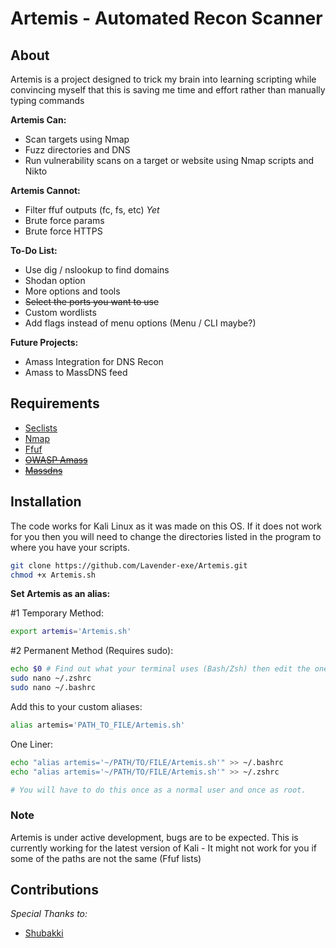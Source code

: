 # Artemis - Automated Recon Scanner

## About

Artemis is a project designed to trick my brain into learning scripting while convincing myself that this is saving me time and effort rather than manually typing commands

**Artemis Can:**

- Scan targets using Nmap
- Fuzz directories and DNS
- Run vulnerability scans on a target or website using Nmap scripts and Nikto

**Artemis Cannot:**

- Filter ffuf outputs (fc, fs, etc) *Yet*
- Brute force params
- Brute force HTTPS

**To-Do List:**

- Use dig / nslookup to find domains
- Shodan option
- More options and tools
- ~~Select the ports you want to use~~
- Custom wordlists
- Add flags instead of menu options (Menu / CLI maybe?)

**Future Projects:**
- Amass Integration for DNS Recon
- Amass to MassDNS feed 

## Requirements

- [Seclists](https://github.com/danielmiessler/SecLists)
- [Nmap](https://github.com/nmap/nmap)
- [Ffuf](https://github.com/ffuf/ffuf/)
- ~~[OWASP Amass](https://github.com/OWASP/Amass)~~
- ~~[Massdns](https://github.com/blechschmidt/massdns)~~

## Installation
The code works for Kali Linux as it was made on this OS. If it does not work for you then you will need to change the directories listed in the program to where you have your scripts.

```sh
git clone https://github.com/Lavender-exe/Artemis.git
chmod +x Artemis.sh
```

**Set Artemis as an alias:**

\#1 Temporary Method:

```bash
export artemis='Artemis.sh'
```

\#2 Permanent Method (Requires sudo):

```bash
echo $0 # Find out what your terminal uses (Bash/Zsh) then edit the one you need to
sudo nano ~/.zshrc
sudo nano ~/.bashrc
```
Add this to your custom aliases:

```bash
alias artemis='PATH_TO_FILE/Artemis.sh'
```

One Liner:

```bash
echo "alias artemis='~/PATH/TO/FILE/Artemis.sh'" >> ~/.bashrc
echo "alias artemis='~/PATH/TO/FILE/Artemis.sh'" >> ~/.zshrc

# You will have to do this once as a normal user and once as root.
```

### Note

Artemis is under active development, bugs are to be expected.
This is currently working for the latest version of Kali - It might not work for you if some of the paths are not the same (Ffuf lists)

## Contributions

*Special Thanks to:*
- [Shubakki](https://github.com/shubakki/)
